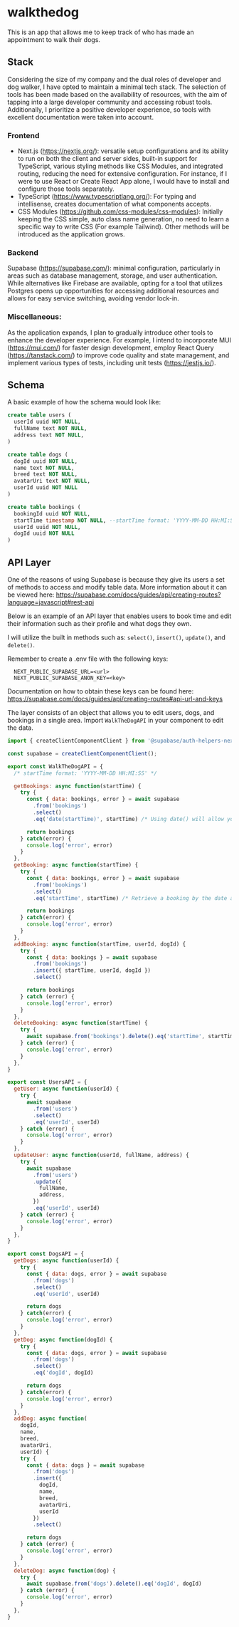 # walkthedog

This is an app that allows me to keep track of who has made an appointment to walk their dogs.

## Stack

Considering the size of my company and the dual roles of developer and dog walker, I have opted to maintain a minimal tech stack. The selection of tools has been made based on the availability of resources, with the aim of tapping into a large developer community and accessing robust tools. Additionally, I prioritize a positive developer experience, so tools with excellent documentation were taken into account.

### Frontend

- Next.js (https://nextjs.org/): versatile setup configurations and its ability to run on both the client and server sides, built-in support for TypeScript, various styling methods like CSS Modules, and integrated routing, reducing the need for extensive configuration. For instance, if I were to use React or Create React App alone, I would have to install and configure those tools separately.
- TypeScript (https://www.typescriptlang.org/): For typing and intellisense, creates documentation of what components accepts.
- CSS Modules (https://github.com/css-modules/css-modules): Initially keeping the CSS simple, auto class name generation, no need to learn a specific way to write CSS (For example Tailwind). Other methods will be introduced as the application grows.

### Backend

Supabase (https://supabase.com/): minimal configuration, particularly in areas such as database management, storage, and user authentication. While alternatives like Firebase are available, opting for a tool that utilizes Postgres opens up opportunities for accessing additional resources and allows for easy service switching, avoiding vendor lock-in.

### Miscellaneous:

As the application expands, I plan to gradually introduce other tools to enhance the developer experience. For example, I intend to incorporate MUI (https://mui.com/) for faster design development, employ React Query (https://tanstack.com/) to improve code quality and state management, and implement various types of tests, including unit tests (https://jestjs.io/).

## Schema

A basic example of how the schema would look like:

```sql
create table users (
  userId uuid NOT NULL,
  fullName text NOT NULL,
  address text NOT NULL,
)

create table dogs (
  dogId uuid NOT NULL,
  name text NOT NULL,
  breed text NOT NULL,
  avatarUri text NOT NULL,
  userId uuid NOT NULL
)

create table bookings (
  bookingId uuid NOT NULL,
  startTime timestamp NOT NULL, --startTime format: 'YYYY-MM-DD HH:MI:SS'
  userId uuid NOT NULL,
  dogId uuid NOT NULL
)
```

## API Layer

One of the reasons of using Supabase is because they give its users a set of methods to access and modify table data. More information about it can be viewed here: https://supabase.com/docs/guides/api/creating-routes?language=javascript#rest-api

Below is an example of an API layer that enables users to book time and edit their information such as their profile and what dogs they own.

I will utilize the built in methods such as: `select()`, `insert()`, `update()`, and `delete()`.

Remember to create a .env file with the following keys:

```env
  NEXT_PUBLIC_SUPABASE_URL=<url>
  NEXT_PUBLIC_SUPABASE_ANON_KEY=<key>
```

Documentation on how to obtain these keys can be found here: https://supabase.com/docs/guides/api/creating-routes#api-url-and-keys

The layer consists of an object that allows you to edit users, dogs, and bookings in a single area. Import `WalkTheDogAPI` in your component to edit the data.

```javascript
import { createClientComponentClient } from '@supabase/auth-helpers-nextjs';

const supabase = createClientComponentClient();

export const WalkTheDogAPI = {
  /* startTime format: 'YYYY-MM-DD HH:MI:SS' */

  getBookings: async function(startTime) {
    try {
      const { data: bookings, error } = await supabase
        .from('bookings')
        .select()
        .eq('date(startTime)', startTime) /* Using date() will allow you to retrieve bookings solely by the date and not time */

      return bookings
    } catch(error) {
      console.log('error', error)
    }
  },
  getBooking: async function(startTime) {
    try {
      const { data: bookings, error } = await supabase
        .from('bookings')
        .select()
        .eq('startTime', startTime) /* Retrieve a booking by the date and time */

      return bookings
    } catch(error) {
      console.log('error', error)
    }
  },
  addBooking: async function(startTime, userId, dogId) {
    try {
      const { data: bookings } = await supabase
        .from('bookings')
        .insert({ startTime, userId, dogId })
        .select()

      return bookings
    } catch (error) {
      console.log('error', error)
    }
  },
  deleteBooking: async function(startTime) {
    try {
      await supabase.from('bookings').delete().eq('startTime', startTime)
    } catch (error) {
      console.log('error', error)
    }
  },
}

export const UsersAPI = {
  getUser: async function(userId) {
    try {
      await supabase
        .from('users')
        .select()
        .eq('userId', userId)
    } catch (error) {
      console.log('error', error)
    }
  },
  updateUser: async function(userId, fullName, address) {
    try {
      await supabase
        .from('users')
        .update({
          fullName,
          address,
        })
        .eq('userId', userId)
    } catch (error) {
      console.log('error', error)
    }
  },
}

export const DogsAPI = {
  getDogs: async function(userId) {
    try {
      const { data: dogs, error } = await supabase
        .from('dogs')
        .select()
        .eq('userId', userId)

      return dogs
    } catch(error) {
      console.log('error', error)
    }
  },
  getDog: async function(dogId) {
    try {
      const { data: dogs, error } = await supabase
        .from('dogs')
        .select()
        .eq('dogId', dogId)

      return dogs
    } catch(error) {
      console.log('error', error)
    }
  },
  addDog: async function(
    dogId,
    name,
    breed,
    avatarUri,
    userId) {
    try {
      const { data: dogs } = await supabase
        .from('dogs')
        .insert({
          dogId,
          name,
          breed,
          avatarUri,
          userId
        })
        .select()

      return dogs
    } catch (error) {
      console.log('error', error)
    }
  },
  deleteDog: async function(dog) {
    try {
      await supabase.from('dogs').delete().eq('dogId', dogId)
    } catch (error) {
      console.log('error', error)
    }
  },
}
```
